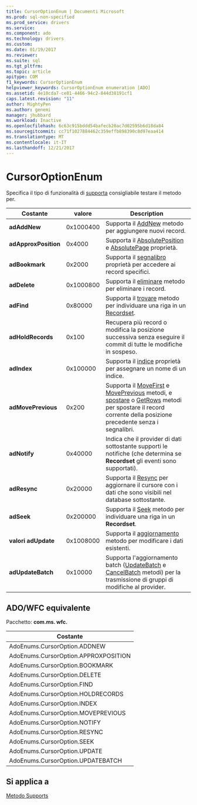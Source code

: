 ```yaml
---
title: CursorOptionEnum | Documenti Microsoft
ms.prod: sql-non-specified
ms.prod_service: drivers
ms.service: 
ms.component: ado
ms.technology: drivers
ms.custom: 
ms.date: 01/19/2017
ms.reviewer: 
ms.suite: sql
ms.tgt_pltfrm: 
ms.topic: article
apitype: COM
f1_keywords: CursorOptionEnum
helpviewer_keywords: CursorOptionEnum enumeration [ADO]
ms.assetid: 4e10cda7-ce81-4466-94c2-844d38191cf1
caps.latest.revision: "11"
author: MightyPen
ms.author: genemi
manager: jhubbard
ms.workload: Inactive
ms.openlocfilehash: 6c63c915bddd54bafecb20ac7d02595b6d18da84
ms.sourcegitcommit: cc71f1027884462c359effb898390c8d97eaa414
ms.translationtype: MT
ms.contentlocale: it-IT
ms.lasthandoff: 12/21/2017
---
```

# <a name="cursoroptionenum"></a>CursorOptionEnum
Specifica il tipo di funzionalità di [supporta](../../../ado/reference/ado-api/supports-method.md) consigliabile testare il metodo per.  
  
|Costante|valore|Description|  
|--------------|-----------|-----------------|  
|**adAddNew**|0x1000400|Supporta il [AddNew](../../../ado/reference/ado-api/addnew-method-ado.md) metodo per aggiungere nuovi record.|  
|**adApproxPosition**|0x4000|Supporta il [AbsolutePosition](../../../ado/reference/ado-api/absoluteposition-property-ado.md) e [AbsolutePage](../../../ado/reference/ado-api/absolutepage-property-ado.md) proprietà.|  
|**adBookmark**|0x2000|Supporta il [segnalibro](../../../ado/reference/ado-api/bookmark-property-ado.md) proprietà per accedere ai record specifici.|  
|**adDelete**|0x1000800|Supporta il [eliminare](../../../ado/reference/ado-api/delete-method-ado-recordset.md) metodo per eliminare i record.|  
|**adFind**|0x80000|Supporta il [trovare](../../../ado/reference/ado-api/find-method-ado.md) metodo per individuare una riga in un [Recordset](../../../ado/reference/ado-api/recordset-object-ado.md).|  
|**adHoldRecords**|0x100|Recupera più record o modifica la posizione successiva senza eseguire il commit di tutte le modifiche in sospeso.|  
|**adIndex**|0x100000|Supporta il [indice](../../../ado/reference/ado-api/index-property.md) proprietà per assegnare un nome di un indice.|  
|**adMovePrevious**|0x200|Supporta il [MoveFirst](../../../ado/reference/ado-api/movefirst-movelast-movenext-and-moveprevious-methods-ado.md) e [MovePrevious](../../../ado/reference/ado-api/movefirst-movelast-movenext-and-moveprevious-methods-ado.md) metodi, e [spostare](../../../ado/reference/ado-api/move-method-ado.md) o [GetRows](../../../ado/reference/ado-api/getrows-method-ado.md) metodi per spostare il record corrente della posizione precedente senza i segnalibri.|  
|**adNotify**|0x40000|Indica che il provider di dati sottostante supporti le notifiche (che determina se **Recordset** gli eventi sono supportati).|  
|**adResync**|0x20000|Supporta il [Resync](../../../ado/reference/ado-api/resync-method.md) per aggiornare il cursore con i dati che sono visibili nel database sottostante.|  
|**adSeek**|0x200000|Supporta il [Seek](../../../ado/reference/ado-api/seek-method.md) metodo per individuare una riga in un **Recordset**.|  
|**valori adUpdate**|0x1008000|Supporta il [aggiornamento](../../../ado/reference/ado-api/update-method.md) metodo per modificare i dati esistenti.|  
|**adUpdateBatch**|0x10000|Supporta l'aggiornamento batch ([UpdateBatch](../../../ado/reference/ado-api/updatebatch-method.md) e [CancelBatch](../../../ado/reference/ado-api/cancelbatch-method-ado.md) metodi) per la trasmissione di gruppi di modifiche al provider.|  
  
## <a name="adowfc-equivalent"></a>ADO/WFC equivalente  
 Pacchetto: **com.ms. wfc.**  
  
|Costante|  
|--------------|  
|AdoEnums.CursorOption.ADDNEW|  
|AdoEnums.CursorOption.APPROXPOSITION|  
|AdoEnums.CursorOption.BOOKMARK|  
|AdoEnums.CursorOption.DELETE|  
|AdoEnums.CursorOption.FIND|  
|AdoEnums.CursorOption.HOLDRECORDS|  
|AdoEnums.CursorOption.INDEX|  
|AdoEnums.CursorOption.MOVEPREVIOUS|  
|AdoEnums.CursorOption.NOTIFY|  
|AdoEnums.CursorOption.RESYNC|  
|AdoEnums.CursorOption.SEEK|  
|AdoEnums.CursorOption.UPDATE|  
|AdoEnums.CursorOption.UPDATEBATCH|  
  
## <a name="applies-to"></a>Si applica a  
 [Metodo Supports](../../../ado/reference/ado-api/supports-method.md)
